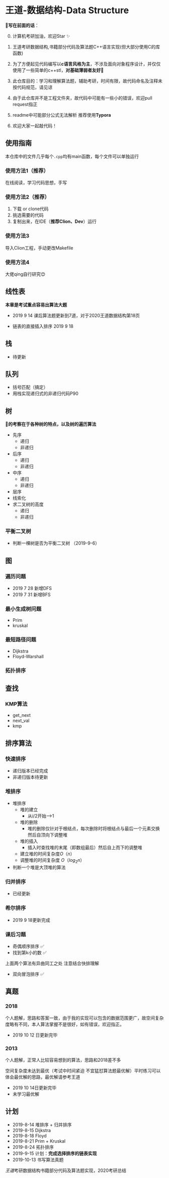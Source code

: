 # 王道-数据结构-Data Structure

**🎺写在前面的话**：

0. 计算机考研加油，欢迎Star ✨

1. 王道考研数据结构,书籍部分代码及算法题C++语言实现(但大部分使用C的库函数)

2. 为了方便起见代码编写以**c语言风格为主**，不涉及面向对象程序设计，并仅仅使用了一些简单的c++stl，**对基础薄弱者友好**👬

3. 此仓库目的：学习和理解算法题，辅助考研，时间有限，故代码命名及注释未按代码规范，请见谅

4. 由于此仓库并不是工程文件夹，故代码中可能有一些小的错误，欢迎pull request指正

5. readme中可能部分公式无法解析 推荐使用**Typora**

6. 欢迎大家一起敲代码！

## 使用指南

本仓库中的文件几乎每个`.cpp`均有main函数，每个文件可以单独运行

### 使用方法1（推荐）

在线阅读，学习代码思想，手写

### 使用方法2（推荐）

1. 下载 or clone代码
2. 挑选需要的代码 
3. 复制出来，在IDE（**推荐Clion、Dev**）运行

### 使用方法3

导入Clion工程，手动更改Makefile

### 使用方法4

大佬qing自行研究😊

## 线性表

**本章是考试重点容易出算法大题**

- 2019 9 14 课后算法题更新到7道，对于2020王道数据结构第18页

- 链表的直接插入排序 2019 9 18

## 栈

- 待更新

## 队列

- 括号匹配（搞定）
- 用栈实现递归式的非递归代码P90

## 树

**🌲的考察在于各种树的特点，以及树的遍历算法**

- 先序 
  - 递归
  - 非递归
- 后序
  - 递归
  - 非递归
- 中序
  - 递归
  - 非递归
- 层序
- 线索化
- 求二叉树的高度
  - 递归
  - 非递归

### 平衡二叉树 

- 判断一棵树是否为平衡二叉树 （2019-9-6）

## 图

### 遍历问题

- 2019 7 28 新增DFS
- 2019 7 31 新增BFS

### 最小生成树问题

- Prim
- kruskal

### 最短路径问题

- Dijkstra
- Floyd-Warshall

### 拓扑排序



## 查找

### KMP算法

- get_next
- next_val
- kmp



## 排序算法

### 快速排序

- 递归版本已经完成
- 非递归版本待更新

### 堆排序

- 堆排序
  - 堆的建立
    - 从i/2开始—>1
  - 堆的删除
    - 堆的删除仅针对于根结点，每次删除时将根结点与最后一个元素交换然后自顶向下调整堆
  - 堆的插入
    - 插入时查找堆的末尾（即数组最后）然后自上而下的调整堆
  - 建立堆的时间复杂度$O（n）$
  - 调整堆的时间复杂度 $O（log_2n）$
- 判断一个堆是大顶堆的算法

### 归并排序

- 已经更新

### 希尔排序

- 2019 9 18更新完成



### 课后习题

- 奇偶顺序排序 ✅
- 找到第k小的数 ✅

上面两个算法有异曲同工之处 注意结合快排理解



- 双向冒泡排序 ✅



## 真题

### 2018

个人题解，思路和答案一致，由于我的实现可以包含的数据范围更广，故空间复杂度略有不同，本人算法掌握不是很好，如有错误，欢迎指正。

- 2019 10 12 日更新完毕

### 2013

个人题解，正常人比较容易想到的算法，思路和2018差不多

空间复杂度未达到最优（考试中时间紧迫 不宜猛怼算法题最优解）平时练习可以体会最优解的思路，最优解请参考王道

- 2019 10 14日更新完毕
- 未学习最优解

## 计划

- 2019-8-14 堆排序 + 归并排序
- 2019-8-15 Dijkstra
- 2019-8-18 Floyd
- 2019-8-21 Prim + Kruskal
- 2019-8-24 拓扑排序
- 2019-9-15 计划：**完成选择排序的链表实现**
- 2019-10-13 书写算法真题

*王道*考研数据结构书籍部分代码及算法题实现，2020考研总结

